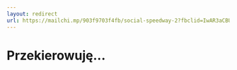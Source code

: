 ```yaml
---
layout: redirect
url: https://mailchi.mp/903f9703f4fb/social-speedway-2?fbclid=IwAR3aCBUlYFh94ETlHnFdLSGu4KcdNUoGC5XFRP1151504bYB_cvr1ZTu2JU
---
```


# Przekierowuję...
